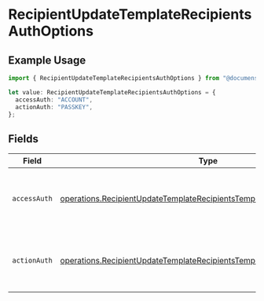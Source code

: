 # RecipientUpdateTemplateRecipientsAuthOptions

## Example Usage

```typescript
import { RecipientUpdateTemplateRecipientsAuthOptions } from "@documenso/sdk-typescript/models/operations";

let value: RecipientUpdateTemplateRecipientsAuthOptions = {
  accessAuth: "ACCOUNT",
  actionAuth: "PASSKEY",
};
```

## Fields

| Field                                                                                                                                                                  | Type                                                                                                                                                                   | Required                                                                                                                                                               | Description                                                                                                                                                            |
| ---------------------------------------------------------------------------------------------------------------------------------------------------------------------- | ---------------------------------------------------------------------------------------------------------------------------------------------------------------------- | ---------------------------------------------------------------------------------------------------------------------------------------------------------------------- | ---------------------------------------------------------------------------------------------------------------------------------------------------------------------- |
| `accessAuth`                                                                                                                                                           | [operations.RecipientUpdateTemplateRecipientsTemplatesRecipientsAccessAuth](../../models/operations/recipientupdatetemplaterecipientstemplatesrecipientsaccessauth.md) | :heavy_check_mark:                                                                                                                                                     | The type of authentication required for the recipient to access the document.                                                                                          |
| `actionAuth`                                                                                                                                                           | [operations.RecipientUpdateTemplateRecipientsTemplatesRecipientsActionAuth](../../models/operations/recipientupdatetemplaterecipientstemplatesrecipientsactionauth.md) | :heavy_check_mark:                                                                                                                                                     | The type of authentication required for the recipient to sign the document.                                                                                            |